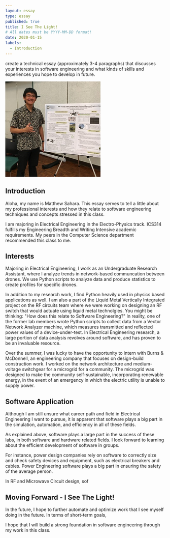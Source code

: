 ```yaml
---
layout: essay
type: essay
published: true
title: I See The Light!
# All dates must be YYYY-MM-DD format!
date: 2020-01-15
labels:
  - Introduction
---
```


create a technical essay (approximately 3-4 paragraphs) that discusses your interests in software engineering and what kinds of skills and experiences you hope to develop in future.

<img class="ui medium left floated rounded image" src="../images/intro_mePoster.jpg">

## Introduction
Aloha, my name is Matthew Sahara. This essay serves to tell a little about my professional interests and how they relate to software engineering techniques and concepts stressed in this class.

I am majoring in Electrical Engineering in the Electro-Physics track. ICS314 fulfills my Engineering Breadth and Writing Intensive academic requirements. My peers in the Computer Science department recommended this class to me.


## Interests
Majoring in Electrical Engineering, I work as an Undergraduate Research Assistant, where I analyze trends in network-based communcation between drones. We use Python scripts to analyze data and produce statistics to create profiles for specific drones.

In addition to my research work, I find Python heavily used in physics based applications as well. I am also a part of the Liquid Metal Vertically Integrated project on the RF circuits team where we were working on designing an RF switch that would actuate using liquid metal technolgies. You might be thinking: "How does this relate to Software Engineering?" In reality, one of the former lab members wrote Python scripts to collect data from a Vector Network Analyzer machine, which measures transmitted and reflected power values of a device-under-test. In Electrical Engineering research, a large portion of data analysis revolves around software, and has proven to be an invaluable resource.

Over the summer, I was lucky to have the opportunity to intern with Burns & McDonnell, an engineering company that focuses on design-build construction work. I worked on the network architecture and medium-voltage switchgear for a microgrid for a community. The microgrid was designed to make the community self-sustainable, incorporating renewable energy, in the event of an emergency in which the electric utility is unable to supply power.


## Software Application
Although I am still unsure what career path and field in Electrical Engineering I want to pursue, it is apparent that software plays a big part in the simulation, automation, and efficiency in all of these fields.

As explained above, software plays a large part in the success of these labs, in both software and hardware related fields. I look forward to learning about the efficient development of software in groups.

For instance, power design companies rely on software to correctly size and check safety devices and equipment, such as electrical breakers and cables. Power Engineering software plays a big part in ensuring the safety of the average person.

In RF and Microwave Circuit design, sof

## Moving Forward - I See The Light!
In the future, I hope to further automate and optimize work that I see myself doing in the future. In terms of short-term goals, 

I hope that I will build a strong foundation in software engineering through my work in this class.
